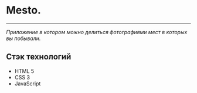 # Mesto.

---

_Приложение в котором можно делиться фотографиями мест в которых вы побывали._

## Стэк технологий

- HTML 5
- CSS 3
- JavaScript
